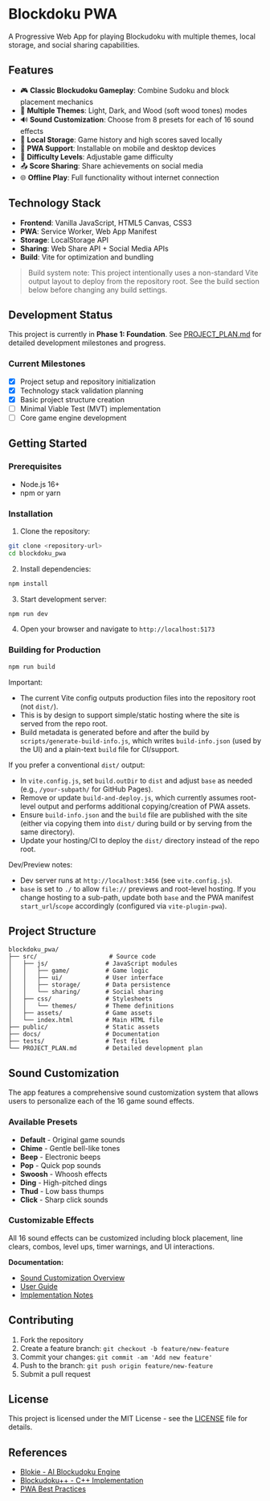 # Blockdoku PWA

A Progressive Web App for playing Blockudoku with multiple themes, local storage, and social sharing capabilities.

## Features

- 🎮 **Classic Blockudoku Gameplay**: Combine Sudoku and block placement mechanics
- 🎨 **Multiple Themes**: Light, Dark, and Wood (soft wood tones) modes
- 🔊 **Sound Customization**: Choose from 8 presets for each of 16 sound effects
- 💾 **Local Storage**: Game history and high scores saved locally
- 📱 **PWA Support**: Installable on mobile and desktop devices
- 🎯 **Difficulty Levels**: Adjustable game difficulty
- 📤 **Score Sharing**: Share achievements on social media
- 🌐 **Offline Play**: Full functionality without internet connection

## Technology Stack

- **Frontend**: Vanilla JavaScript, HTML5 Canvas, CSS3
- **PWA**: Service Worker, Web App Manifest
- **Storage**: LocalStorage API
- **Sharing**: Web Share API + Social Media APIs
- **Build**: Vite for optimization and bundling

> Build system note: This project intentionally uses a non-standard Vite output layout to deploy from the repository root. See the build section below before changing any build settings.

## Development Status

This project is currently in **Phase 1: Foundation**. See [PROJECT_PLAN.md](./PROJECT_PLAN.md) for detailed development milestones and progress.

### Current Milestones
- [x] Project setup and repository initialization
- [x] Technology stack validation planning
- [x] Basic project structure creation
- [ ] Minimal Viable Test (MVT) implementation
- [ ] Core game engine development

## Getting Started

### Prerequisites
- Node.js 16+ 
- npm or yarn

### Installation

1. Clone the repository:
```bash
git clone <repository-url>
cd blockdoku_pwa
```

2. Install dependencies:
```bash
npm install
```

3. Start development server:
```bash
npm run dev
```

4. Open your browser and navigate to `http://localhost:5173`

### Building for Production

```bash
npm run build
```

Important:
- The current Vite config outputs production files into the repository root (not `dist/`).
- This is by design to support simple/static hosting where the site is served from the repo root.
- Build metadata is generated before and after the build by `scripts/generate-build-info.js`, which writes `build-info.json` (used by the UI) and a plain-text `build` file for CI/support.

If you prefer a conventional `dist/` output:
- In `vite.config.js`, set `build.outDir` to `dist` and adjust `base` as needed (e.g., `/your-subpath/` for GitHub Pages).
- Remove or update `build-and-deploy.js`, which currently assumes root-level output and performs additional copying/creation of PWA assets.
- Ensure `build-info.json` and the `build` file are published with the site (either via copying them into `dist/` during build or by serving from the same directory).
- Update your hosting/CI to deploy the `dist/` directory instead of the repo root.

Dev/Preview notes:
- Dev server runs at `http://localhost:3456` (see `vite.config.js`).
- `base` is set to `./` to allow `file://` previews and root-level hosting. If you change hosting to a sub-path, update both `base` and the PWA manifest `start_url`/`scope` accordingly (configured via `vite-plugin-pwa`).

## Project Structure

```
blockdoku_pwa/
├── src/                    # Source code
│   ├── js/                # JavaScript modules
│   │   ├── game/          # Game logic
│   │   ├── ui/            # User interface
│   │   ├── storage/       # Data persistence
│   │   └── sharing/       # Social sharing
│   ├── css/               # Stylesheets
│   │   └── themes/        # Theme definitions
│   ├── assets/            # Game assets
│   └── index.html         # Main HTML file
├── public/                # Static assets
├── docs/                  # Documentation
├── tests/                 # Test files
└── PROJECT_PLAN.md        # Detailed development plan
```

## Sound Customization

The app features a comprehensive sound customization system that allows users to personalize each of the 16 game sound effects. 

### Available Presets
- **Default** - Original game sounds
- **Chime** - Gentle bell-like tones
- **Beep** - Electronic beeps
- **Pop** - Quick pop sounds
- **Swoosh** - Whoosh effects
- **Ding** - High-pitched dings
- **Thud** - Low bass thumps
- **Click** - Sharp click sounds

### Customizable Effects
All 16 sound effects can be customized including block placement, line clears, combos, level ups, timer warnings, and UI interactions.

**Documentation:**
- [Sound Customization Overview](./SOUND_CUSTOMIZATION.md)
- [User Guide](./USER_GUIDE_SOUND_CUSTOMIZATION.md)
- [Implementation Notes](./IMPLEMENTATION_NOTES.md)

## Contributing

1. Fork the repository
2. Create a feature branch: `git checkout -b feature/new-feature`
3. Commit your changes: `git commit -am 'Add new feature'`
4. Push to the branch: `git push origin feature/new-feature`
5. Submit a pull request

## License

This project is licensed under the MIT License - see the [LICENSE](LICENSE) file for details.

## References

- [Blokie - AI Blockudoku Engine](https://github.com/gary-z/blokie)
- [Blockudoku++ - C++ Implementation](https://github.com/CosminPerRam/Blockudokuplusplus)
- [PWA Best Practices](https://web.dev/progressive-web-apps/)
